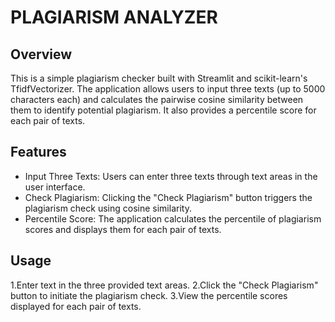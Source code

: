 # PLAGIARISM ANALYZER

## Overview
This is a simple plagiarism checker built with Streamlit and scikit-learn's TfidfVectorizer. The application allows users to input three texts (up to 5000 characters each) and calculates the pairwise cosine similarity between them to identify potential plagiarism. It also provides a percentile score for each pair of texts.

## Features
- Input Three Texts: Users can enter three texts through text areas in the user interface.
- Check Plagiarism: Clicking the "Check Plagiarism" button triggers the plagiarism check using cosine similarity.
- Percentile Score: The application calculates the percentile of plagiarism scores and displays them for each pair of texts.

## Usage
1.Enter text in the three provided text areas.
2.Click the "Check Plagiarism" button to initiate the plagiarism check.
3.View the percentile scores displayed for each pair of texts.


